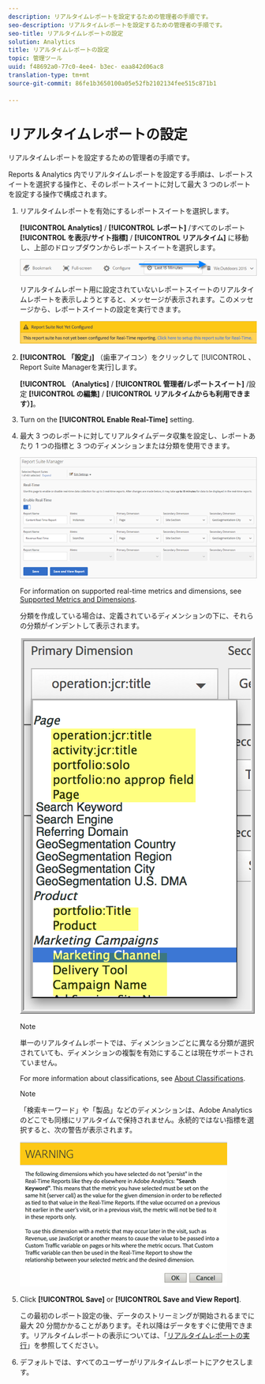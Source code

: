 ```yaml
---
description: リアルタイムレポートを設定するための管理者の手順です。
seo-description: リアルタイムレポートを設定するための管理者の手順です。
seo-title: リアルタイムレポートの設定
solution: Analytics
title: リアルタイムレポートの設定
topic: 管理ツール
uuid: f48692a0-77c0-4ee4- b3ec- eaa842d06ac8
translation-type: tm+mt
source-git-commit: 86fe1b3650100a05e52fb2102134fee515c871b1

---
```



# リアルタイムレポートの設定

リアルタイムレポートを設定するための管理者の手順です。

Reports &amp; Analytics 内でリアルタイムレポートを設定する手順は、レポートスイートを選択する操作と、そのレポートスイートに対して最大 3 つのレポートを設定する操作で構成されます。

1. リアルタイムレポートを有効にするレポートスイートを選択します。

   **[!UICONTROL Analytics]** / **[!UICONTROL レポート]** /すべてのレポート **[!UICONTROL を表示/サイト指標]** / **[!UICONTROL リアルタイム]** に移動し、上部のドロップダウンからレポートスイートを選択します。

   ![](assets/report_suite_selector.png)

   リアルタイムレポート用に設定されていないレポートスイートのリアルタイムレポートを表示しようとすると、メッセージが表示されます。このメッセージから、レポートスイートの設定を実行できます。

   ![](assets/rep_suite_not_set_up.png)

1. **[!UICONTROL 「設定」]** （歯車アイコン）をクリックして [!UICONTROL 、Report Suite Managerを実行]します。

   **[!UICONTROL （Analytics]** / **[!UICONTROL 管理者/レポートスイート]** /設定 **[!UICONTROL の編集]** / **[!UICONTROL リアルタイムからも利用できます）]**。

1. Turn on the **[!UICONTROL Enable Real-Time]** setting.
1. 最大 3 つのレポートに対してリアルタイムデータ収集を設定し、レポートあたり 1 つの指標と 3 つのディメンションまたは分類を使用できます。

   ![](assets/real_time_admin.png)

   For information on supported real-time metrics and dimensions, see [Supported Metrics and Dimensions](../../../admin/admin/realtime/realtime-metrics.md#concept_B86D8DF89AD448839332AD84B1DF2AE7).

   分類を作成している場合は、定義されているディメンションの下に、それらの分類がインデントして表示されます。

   ![](assets/classifications.png)

   >[!NOTE]
   >
   >単一のリアルタイムレポートでは、ディメンションごとに異なる分類が選択されていても、ディメンションの複製を有効にすることは現在サポートされていません。

   For more information about classifications, see [About Classifications](/help/components/c-classifications2/c-classifications.md).

   >[!NOTE]
   >
   >「検索キーワード」や「製品」などのディメンションは、Adobe Analyticsのどこでも同様にリアルタイムで保持されません。永続的ではない指標を選択すると、次の警告が表示されます。

   ![](assets/warning_dimensions.png)

1. Click **[!UICONTROL Save]** or **[!UICONTROL Save and View Report]**.

   この最初のレポート設定の後、データのストリーミングが開始されるまでに最大 20 分間かかることがあります。それ以降はデータをすぐに使用できます。リアルタイムレポートの表示については、「[リアルタイムレポートの実行](https://marketing.adobe.com/resources/help/en_US/sc/user/reports_realtime.html)」を参照してください。

1. デフォルトでは、すべてのユーザーがリアルタイムレポートにアクセスします。
